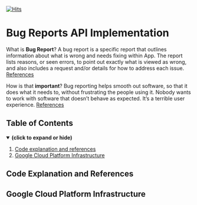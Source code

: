 [![Hits](https://hits.seeyoufarm.com/api/count/incr/badge.svg?url=https%3A%2F%2Fgithub.com%2FThisable-Dev%2Fcc-thisable%2Ftree%2Fmain%2Fbug-reports-v2&count_bg=%2379C83D&title_bg=%23555555&icon=&icon_color=%23E7E7E7&title=hits&edge_flat=false)](https://hits.seeyoufarm.com)


# Bug Reports API Implementation

What is **Bug Report**? A bug report is a specific report that outlines information about what is wrong and needs fixing within App. The report lists reasons, or seen errors, to point out exactly what is viewed as wrong, and also includes a request and/or details for how to address each issue. [References](https://bugherd.com/blog/bug-reporting/#:~:text=A%20bug%20report%20is%20a,how%20to%20address%20each%20issue.)

How is that **important**? Bug reporting helps smooth out software, so that it does what it needs to, without frustrating the people using it. Nobody wants to work with software that doesn’t behave as expected. It’s a terrible user experience. [References](https://bugherd.com/blog/bug-reporting/)


## Table of Contents
<details open>
<summary><b>(click to expand or hide)</b></summary>
<!-- MarkdownTOC -->

1. [Code explanation and references](#code-and-references)
1. [Google Cloud Platform Infrastructure](#gcp-infrastructure)
  
<!-- /MarkdownTOC -->
</details>

<a id="code-and-references"></a>
## Code Explanation and References
  
<a id="gcp-infrastructure"></a>
## Google Cloud Platform Infrastructure
